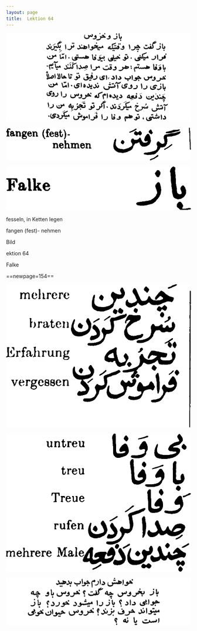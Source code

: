 ```yaml
---
layout: page
title:  Lektion 64
---
```



![image](assets/s/156.png-07.png)

![image](assets/s/2col/156.png-11_1L.png)

![image](assets/s/2col/156.png-11_2R.png)

fesseln, in Ketten legen

fangen (fest)- nehmen



Bild

ektion 64

Falke



==newpage=154==

![image](assets/s/2col/157.png-02_1L.png)

![image](assets/s/2col/157.png-02_2R.png)

![image](assets/s/157.png-03.png)

